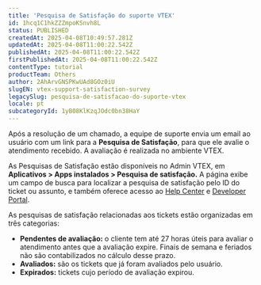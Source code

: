 ```yaml
---
title: 'Pesquisa de Satisfação do suporte VTEX'
id: 1hcq1C1hkZZZmpoKSnvh8L
status: PUBLISHED
createdAt: 2025-04-08T10:49:57.281Z
updatedAt: 2025-04-08T11:00:22.542Z
publishedAt: 2025-04-08T11:00:22.542Z
firstPublishedAt: 2025-04-08T11:00:22.542Z
contentType: tutorial
productTeam: Others
author: 2AhArvGNSPKwUAd8GOz0iU
slugEN: vtex-support-satisfaction-survey
legacySlug: pesquisa-de-satisfacao-do-suporte-vtex
locale: pt
subcategoryId: 1yB08KlKzqJOdc0bn38HaY
---
```


Após a resolução de um chamado, a equipe de suporte envia um email ao usuário com um link para a **Pesquisa de Satisfação**, para que ele avalie o atendimento recebido. A avaliação é realizada no ambiente VTEX.

As Pesquisas de Satisfação estão disponíveis no Admin VTEX, em **Aplicativos > Apps instalados > Pesquisa de satisfação.** A página exibe um campo de busca para localizar a pesquisa de satisfação pelo ID do ticket ou assunto, e também oferece acesso ao [Help Center](https://help.vtex.com/pt) e [Developer Portal](https://developers.vtex.com/).

As pesquisas de satisfação relacionadas aos tickets estão organizadas em três categorias:

- **Pendentes de avaliação:** o cliente tem até 27 horas úteis para avaliar o atendimento antes que a avaliação expire. Finais de semana e feriados não são contabilizados no cálculo desse prazo.
- **Avaliados:** são os tickets que já foram avaliados pelo usuário.
- **Expirados:** tickets cujo período de avaliação expirou. 

